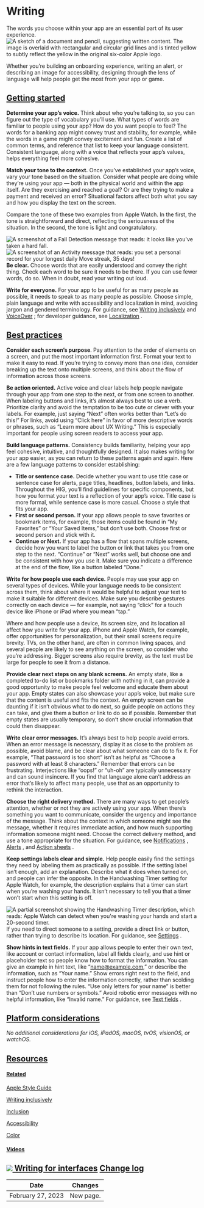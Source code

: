 Writing
=======

The words you choose within your app are an essential part of its user experience.![A sketch of a document and pencil, suggesting written content. The image is overlaid with rectangular and circular grid lines and is tinted yellow to subtly reflect the yellow in the original six-color Apple logo.](https://docs-assets.developer.apple.com/published/5bd05331c62b850b25ac62f8581b97b6/foundations-writing-intro@2x.png)

Whether you’re building an onboarding experience, writing an alert, or describing an image for accessibility, designing through the lens of language will help people get the most from your app or game.

[Getting started](/design/human-interface-guidelines/writing#Getting-started)
-----------------------------------------------------------------------------

**Determine your app’s voice.** Think about who you’re talking to, so you can figure out the type of vocabulary you’ll use. What types of words are familiar to people using your app? How do you want people to feel? The words for a banking app might convey trust and stability, for example, while the words in a game might convey excitement and fun. Create a list of common terms, and reference that list to keep your language consistent. Consistent language, along with a voice that reflects your app’s values, helps everything feel more cohesive.

**Match your tone to the context.** Once you’ve established your app’s voice, vary your tone based on the situation. Consider what people are doing while they’re using your app — both in the physical world and within the app itself. Are they exercising and reached a goal? Or are they trying to make a payment and received an error? Situational factors affect both what you say and how you display the text on the screen.

Compare the tone of these two examples from Apple Watch. In the first, the tone is straightforward and direct, reflecting the seriousness of the situation. In the second, the tone is light and congratulatory.

![A screenshot of a Fall Detection message that reads: it looks like you've taken a hard fall.](https://docs-assets.developer.apple.com/published/58f94ca509ec5b915b6c3b8ea21aaf9f/fall-detection-message@2x.png)![A screenshot of an Activity message that reads: you set a personal record for your longest daily Move streak, 35 days!](https://docs-assets.developer.apple.com/published/54d5ea9ec7d50374459f8ab01ee6b9ea/move-streak-message@2x.png)**Be clear.** Choose words that are easily understood and convey the right thing. Check each word to be sure it needs to be there. If you can use fewer words, do so. When in doubt, read your writing out loud.

**Write for everyone.** For your app to be useful for as many people as possible, it needs to speak to as many people as possible. Choose simple, plain language and write with accessibility and localization in mind, avoiding jargon and gendered terminology. For guidance, see [Writing inclusively](https://help.apple.com/applestyleguide/#/apdcb2a65d68)
 and [VoiceOver](https://developer.apple.com/design/human-interface-guidelines/accessibility#VoiceOver)
; for developer guidance, see [Localization](https://developer.apple.com/documentation/xcode/localization)
.

[Best practices](/design/human-interface-guidelines/writing#Best-practices)
---------------------------------------------------------------------------

**Consider each screen’s purpose**. Pay attention to the order of elements on a screen, and put the most important information first. Format your text to make it easy to read. If you’re trying to convey more than one idea, consider breaking up the text onto multiple screens, and think about the flow of information across those screens.

**Be action oriented.** Active voice and clear labels help people navigate through your app from one step to the next, or from one screen to another. When labeling buttons and links, it’s almost always best to use a verb. Prioritize clarity and avoid the temptation to be too cute or clever with your labels. For example, just saying “Next” often works better than “Let’s do this!” For links, avoid using “Click here” in favor of more descriptive words or phrases, such as “Learn more about UX Writing.” This is especially important for people using screen readers to access your app.

**Build language patterns.** Consistency builds familiarity, helping your app feel cohesive, intuitive, and thoughtfully designed. It also makes writing for your app easier, as you can return to these patterns again and again. Here are a few language patterns to consider establishing:

* **Title or sentence case.** Decide whether you want to use title case or sentence case for alerts, page titles, headlines, button labels, and links. Throughout the HIG, you’ll find guidelines for specific components, but how you format your text is a reflection of your app’s voice. Title case is more formal, while sentence case is more casual. Choose a style that fits your app.
* **First or second person.** If your app allows people to save favorites or bookmark items, for example, those items could be found in “My Favorites” or “Your Saved Items,” but don’t use both. Choose first or second person and stick with it.
* **Continue or Next.** If your app has a flow that spans multiple screens, decide how you want to label the button or link that takes you from one step to the next. “Continue” or “Next” works well, but choose one and be consistent with how you use it. Make sure you indicate a difference at the end of the flow, like a button labeled “Done.”

**Write for how people use each device.** People may use your app on several types of devices. While your language needs to be consistent across them, think about where it would be helpful to adjust your text to make it suitable for different devices. Make sure you describe gestures correctly on each device — for example, not saying “click” for a touch device like iPhone or iPad where you mean “tap.”

Where and how people use a device, its screen size, and its location all affect how you write for your app. iPhone and Apple Watch, for example, offer opportunities for personalization, but their small screens require brevity. TVs, on the other hand, are often in common living spaces, and several people are likely to see anything on the screen, so consider who you’re addressing. Bigger screens also require brevity, as the text must be large for people to see it from a distance.

**Provide clear next steps on any blank screens.** An empty state, like a completed to-do list or bookmarks folder with nothing in it, can provide a good opportunity to make people feel welcome and educate them about your app. Empty states can also showcase your app’s voice, but make sure that the content is useful and fits the context. An empty screen can be daunting if it isn’t obvious what to do next, so guide people on actions they can take, and give them a button or link to do so if possible. Remember that empty states are usually temporary, so don’t show crucial information that could then disappear.

**Write clear error messages.** It’s always best to help people avoid errors. When an error message is necessary, display it as close to the problem as possible, avoid blame, and be clear about what someone can do to fix it. For example, “That password is too short” isn’t as helpful as “Choose a password with at least 8 characters.” Remember that errors can be frustrating. Interjections like “oops!” or “uh-oh” are typically unnecessary and can sound insincere. If you find that language alone can’t address an error that’s likely to affect many people, use that as an opportunity to rethink the interaction.

**Choose the right delivery method.** There are many ways to get people’s attention, whether or not they are actively using your app. When there’s something you want to communicate, consider the urgency and importance of the message. Think about the context in which someone might see the message, whether it requires immediate action, and how much supporting information someone might need. Choose the correct delivery method, and use a tone appropriate for the situation. For guidance, see [Notifications](/design/human-interface-guidelines/notifications)
, [Alerts](/design/human-interface-guidelines/alerts)
, and [Action sheets](/design/human-interface-guidelines/action-sheets)
.

**Keep settings labels clear and simple.** Help people easily find the settings they need by labeling them as practically as possible. If the setting label isn’t enough, add an explanation. Describe what it does when turned on, and people can infer the opposite. In the Handwashing Timer setting for Apple Watch, for example, the description explains that a timer can start when you’re washing your hands. It isn’t necessary to tell you that a timer won’t start when this setting is off.

![A partial screenshot showing the Handwashing Timer description, which reads: Apple Watch can detect when you're washing your hands and start a 20-second timer.](https://docs-assets.developer.apple.com/published/d313580ca52395f9227953797ce98537/handwashing-settings@2x.png)If you need to direct someone to a setting, provide a direct link or button, rather than trying to describe its location. For guidance, see [Settings](/design/human-interface-guidelines/settings)
.

**Show hints in text fields.** If your app allows people to enter their own text, like account or contact information, label all fields clearly, and use hint or placeholder text so people know how to format the information. You can give an example in hint text, like “name@example.com,” or describe the information, such as “Your name.” Show errors right next to the field, and instruct people how to enter the information correctly, rather than scolding them for not following the rules. “Use only letters for your name” is better than “Don’t use numbers or symbols.” Avoid robotic error messages with no helpful information, like “Invalid name.” For guidance, see [Text fields](/design/human-interface-guidelines/text-fields)
.

[Platform considerations](/design/human-interface-guidelines/writing#Platform-considerations)
---------------------------------------------------------------------------------------------

*No additional considerations for iOS, iPadOS, macOS, tvOS, visionOS, or watchOS.*

[Resources](/design/human-interface-guidelines/writing#Resources)
-----------------------------------------------------------------

#### [Related](/design/human-interface-guidelines/writing#Related)

[Apple Style Guide](https://help.apple.com/applestyleguide/#/)


[Writing inclusively](https://help.apple.com/applestyleguide/#/apdcb2a65d68)


[Inclusion](/design/human-interface-guidelines/inclusion)


[Accessibility](/design/human-interface-guidelines/accessibility)


[Color](/design/human-interface-guidelines/color)


#### [Videos](/design/human-interface-guidelines/writing#Videos)

[![](https://devimages-cdn.apple.com/wwdc-services/images/124/E58B8A59-15C1-4FB4-B61A-23DBA2AF6D28/6530_wide_250x141_1x.jpg) Writing for interfaces](https://developer.apple.com/videos/play/wwdc2022/10037) 
[Change log](/design/human-interface-guidelines/writing#Change-log)
-------------------------------------------------------------------



| Date | Changes |
| --- | --- |
| February 27, 2023 | New page. |

